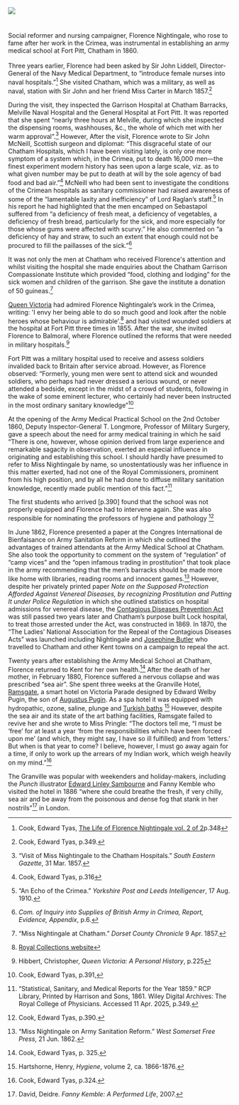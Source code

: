 <a href="https://www.kent-maps.online"><img src="https://kent-map.github.io/mdpress/juncture/ve-button.png"></a>
<param ve-config title="Florence Nightingale (1820 – 1910)" author="Michelle Crowther" layout="vtl" banner="https://raw.githubusercontent.com/kent-map/images/main/banners/19c.jpg">

<param ve-entity eid="Q736439" aliases="Ramsgate">

#

Social reformer and nursing campaigner, Florence Nightingale, who rose to fame after her work in the Crimea, was instrumental in establishing an army medical school at Fort Pitt, Chatham in 1860. 
<br><br>
Three years earlier, Florence had been asked by Sir John Liddell, Director-General of the Navy Medical Department, to “introduce female nurses into naval hospitals.”[^ref1] She visited Chatham, which was a military, as well as naval, station with Sir John and her friend Miss Carter in March 1857.[^ref2] 
<param ve-image url="https://upload.wikimedia.org/wikipedia/commons/e/ea/%28Florence_Nightingale%29_%28LOC%29.jpg" label="Florence Nightingale" attribution="The Library of Congress, No restrictions, via Wikimedia Commons">

During the visit, they inspected the Garrison Hospital at Chatham Barracks, Melville Naval Hospital and the General Hospital at Fort Pitt. It was reported that she spent “nearly three hours at Melville, during which she inspected the dispensing rooms, washhouses, &c., the whole of which met with her warm approval”.[^ref3] However,  After the visit, Florence wrote to Sir John McNeill, Scottish surgeon and diplomat: “This disgraceful state of our Chatham Hospitals, which I have been visiting lately, is only one more symptom of a system which, in the Crimea, put to death 16,000 men—the finest experiment modern history has seen upon a large scale, viz. as to what given number may be put to death at will by the sole agency of bad food and bad air.”[^ref4] McNeill who had been sent to investigate the conditions of the Crimean hospitals as sanitary commissioner had raised awareness of some of the “lamentable laxity and inefficiency” of Lord Raglan’s staff.[^ref5]  In his report he had highlighted that the men encamped on Sebastapol suffered from “a deficiency of fresh meat, a deficiency of vegetables, a deficiency of fresh bread, particularly for the sick, and more especially for those whose gums were affected with scurvy.” He also commented on “a deficiency of hay and straw, to such an extent that enough could not be procured to fill the paillasses of the sick.”[^ref6] 
<param ve-image url="https://upload.wikimedia.org/wikipedia/commons/thumb/a/a9/Invalided_soldiers_assembled_in_the_garden_of_Fort_Pitt_Hosp_Wellcome_V0015777.jpg/1280px-Invalided_soldiers_assembled_in_the_garden_of_Fort_Pitt_Hosp_Wellcome_V0015777.jpg" label="Invalided soliders assembled in the garden of Fort Pitt Hospital" attribution="Wellcome Collection, via Wikimedia Commons" license="CC BY 4.0">

It was not only the men at Chatham who received Florence's attention and whilst visiting the hospital she made enquiries about the Chatham Garrison Compassionate Institute which provided “food, clothing and lodging” for the sick women and children of the garrison. She gave the institute a donation of 50 guineas.[^ref7] 

[Queen Victoria](/19c/19c-victoria-biography) had admired Florence Nightingale’s work in the Crimea, writing: 'I envy her being able to do so much good and look after the noble heroes whose behaviour is admirable'.[^ref8] and had visited wounded soldiers at the hospital at Fort Pitt three times in 1855. After the war, she invited Florence to Balmoral, where Florence outlined the reforms that were needed in military hospitals.[^ref9] 
<param ve-image url="https://upload.wikimedia.org/wikipedia/commons/a/ac/Queen_Victoria_and_Prince_Albert_visiting_soldiers_wounded_i_Wellcome_V0015421.jpg" label="Queen Victoria and Prince Albert visiting wounded soldiers, Chatham, 1855" attribution="Wellcome Collection" license="CC BY 4.0">

Fort Pitt was a military hospital used to receive and assess soldiers invalided back to Britain after service abroad. However, as Florence observed: “Formerly, young men were sent to attend sick and wounded soldiers, who perhaps had never dressed a serious wound, or never attended a bedside, except in the midst of a crowd of students, following in the wake of some eminent lecturer, who certainly had never been instructed in the most ordinary sanitary knowledge”[^ref10] 

At the opening of the Army Medical Practical School on the 2nd October 1860, Deputy Inspector-General T. Longmore, Professor of Military Surgery, gave a speech about the need for army medical training in which he said “There is one, however, whose opinion derived from large experience and remarkable sagacity in observation, exerted an especial influence in originating and establishing this school. I should hardly have presumed to refer to Miss Nightingale by name, so unostentatiously was her influence in this matter exerted, had not one of the Royal Commissioners, prominent from his high position, and by all he had done to diffuse military sanitation knowledge, recently made public mention of this fact.”[^ref11]

The first students who arrived [p.390] found that the school was not properly equipped and Florence had to intervene again. She was also responsible for nominating the professors of hygiene and pathology [^ref12] 

In June 1862, Florence presented a paper at the Congres International de Bienfaisance on Army Sanitation Reform in which she outlined the advantages of trained attendants at the Army Medical School at Chatham. She also took the opportunity to comment on the system of “regulation” of “camp vices” and the “open infamous trading in prostitution” that took place in the army recommending that the men’s barracks should be made more like home with libraries, reading rooms and innocent games.[^ref13] However, despite her privately printed paper _Note on the Supposed Protection Afforded Against Venereal Diseases, by recognizing Prostitution and Putting It under Police Regulation_ in which she outlined statistics on hospital admissions for venereal disease, the [Contagious Diseases Prevention Act](/19c/19c-contagious-diseases) was still passed two years later and Chatham’s purpose built Lock hospital, to treat those arrested under the Act, was constructed in 1869. In 1870, the “The Ladies’ National Association for the Repeal of the Contagious Diseases Acts” was launched including Nightingale and [Josephine Butler](/19c/19c-butler-biography) who travelled to Chatham and other Kent towns on a campaign to repeal the act.

Twenty years after establishing the Army Medical School at Chatham, Florence returned to Kent for her own health.[^ref14]
After the death of her mother, in February 1880, Florence suffered a nervous collapse and was prescribed “sea air”. She spent three weeks at the Granville Hotel, [Ramsgate]( /19c/19c-ramsgate/), a smart hotel on Victoria Parade designed by Edward Welby Pugin, the son of [Augustus Pugin](19c/19c-pugin-biography). As a spa hotel it was equipped with hydropathic, ozone, saline, plunge and [Turkish baths](/19c/19c-turkish-baths) [^ref15] However, despite the sea air and its state of the art bathing facilities, Ramsgate failed to revive her and she wrote to Miss Pringle:  “The doctors tell me, “I must be ‘free’ for at least a year ‘from the responsibilities which have been forced upon me’ (and which, they might say, I have so ill fulfilled) and from ‘letters.’ But when is that year to come? I believe, however, I must go away again for a time, if only to work up the arrears of my Indian work, which weigh heavily on my mind.”[^ref16] 

The Granville was popular with weekenders and holiday-makers, including the _Punch_ illustrator [Edward Linley Sambourne](/19c/19c-sambourne-biography) and Fanny Kemble who visited the hotel in 1886 “where she could breathe the fresh, if very chilly, sea air and be away from the poisonous and dense fog that stank in her nostrils”[^ref17] in London.

[^ref1]: Cook, Edward Tyas, [The Life of Florence Nightingale vol. 2 of 2](https://www.gutenberg.org/files/40058/40058-h/40058-h.htm)p.348
[^ref2]: Cook, Edward Tyas, p.349.
[^ref3]: “Visit of Miss Nightingale to the Chatham Hospitals.” _South Eastern Gazette_, 31 Mar. 1857.
[^ref4]:  Cook, Edward Tyas, p.316
[^ref5]: “An Echo of the Crimea.” _Yorkshire Post and Leeds Intelligencer_, 17 Aug. 1910.
[^ref6]: _Com. of Inquiry into Supplies of British Army in Crimea, Report, Evidence, Appendix_, p.6.
[^ref7]: “Miss Nightingale at Chatham.” _Dorset County Chronicle_ 9 Apr. 1857.
[^ref8]: [Royal Collections website](https://www.rct.uk/collection/2853480/florence-nightingale-1820-1910) 
[^ref9]: Hibbert, Christopher, _Queen Victoria: A Personal History_, p.225
[^ref10]: Cook, Edward Tyas, p.391,
[^ref11]: “Statistical, Sanitary, and Medical Reports for the Year 1859.” RCP Library, Printed by Harrison and Sons, 1861. Wiley Digital Archives: The Royal College of Physicians. Accessed 11 Apr. 2025, p.349.
[^ref12]: Cook, Edward Tyas, p.390.
[^ref13]: “Miss Nightingale on Army Sanitation Reform.” _West Somerset Free Press_, 21 Jun. 1862.
[^ref14]: Cook, Edward Tyas, p. 325.
[^ref15]: Hartshorne, Henry, _Hygiene_, volume 2, ca. 1866-1876.
[^ref16]: Cook, Edward Tyas, p.324.
[^ref17]: David, Deidre. _Fanny Kemble: A Performed Life_, 2007.
